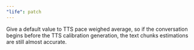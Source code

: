 ```yaml
---
"life": patch
---
```


Give a default value to TTS pace weighed average, so if the conversation begins before the TTS calibration generation, the text chunks estimations are still almost accurate.
